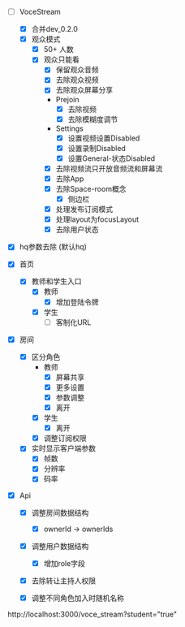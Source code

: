 - [ ] VoceStream
  - [x] 合并dev_0.2.0
  - [x] 观众模式
    - [x] 50+ 人数
    - [x] 观众只能看
      - [x] 保留观众音频
      - [x] 去除观众视频
      - [x] 去除观众屏幕分享
      - Prejoin
        - [x] 去除视频
        - [x] 去除模糊度调节
      - Settings
        - [x] 设置视频设置Disabled
        - [x] 设置录制Disabled
        - [x] 设置General-状态Disabled
      - [x] 去除视频流只开放音频流和屏幕流
      - [x] 去除App
      - [x] 去除Space-room概念
        - [x] 侧边栏
      - [x] 处理发布订阅模式
      - [x] 处理layout为focusLayout
      - [x] 去除用户状态

- [x] hq参数去除 (默认hq)


- [x] 首页
  - [x] 教师和学生入口
    - [x] 教师
      - [x] 增加登陆令牌
    - [x] 学生
      - [ ] 客制化URL
- [x] 房间
  - [x] 区分角色
    - 教师
      - [x] 屏幕共享
      - [x] 更多设置
      - [x] 参数调整
      - [x] 离开
    - [x] 学生
      - [x] 离开
    - [x] 调整订阅权限
  - [x] 实时显示客户端参数
    - [x] 帧数
    - [x] 分辨率
    - [x] 码率
- [x] Api
  - [x] 调整房间数据结构
    - [x] ownerId -> ownerIds
  - [x] 调整用户数据结构
    - [x] 增加role字段
  - [x] 去除转让主持人权限
  - [x] 调整不同角色加入时随机名称


http://localhost:3000/voce_stream?student="true"